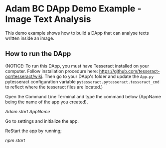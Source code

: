 
# Adam BC DApp Demo Example - Image Text Analysis

This demo example shows how to build a DApp that can analyse texts written inside an image.

## How to run the DApp

(NOTICE: To run this DApp, you must have Tesseract installed on your computer. Follow installation procedure here: https://github.com/tesseract-ocr/tesseract/wiki. Then go to your DApp's folder and update the `App.py` pytesseract configuration variable `pytesseract.pytesseract.tesseract_cmd` to reflect where the tesseract files are located.)

Open the Command Line Terminal and type the command below (AppName being the name of the app you created).

_Adam start AppName_

Go to settings and initialize the app.

ReStart the app by running;

_npm start_
